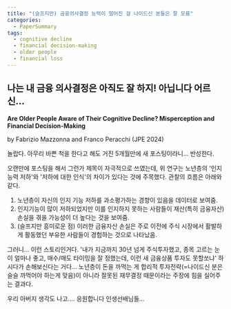 ```yaml
---
title: "(슬프지만) 금융의사결정 능력이 떨어진 걸 나이드신 분들은 잘 모름"
categories:
  - PaperSummary
tags:
  - cognitive decline
  - financial decision-making
  - older people
  - financial loss
--- 
```


## 나는 내 금융 의사결정은 아직도 잘 하지! 아닙니다 어르신...

**Are Older People Aware of Their Cognitive Decline? Misperception and Financial Decision-Making**

by Fabrizio Mazzonna and Franco Peracchi (JPE 2024)

<!--
We investigate whether older people correctly perceive their cognitive decline and the potential financial consequences of misperception. First, we show that older people tend to underestimate their cognitive decline. We then show that those experiencing a severe decline but unaware of it are more likely to suffer wealth losses. These losses largely reflect decreases in financial wealth and are mainly experienced by wealthier people who were previously active on the stock market. Our findings support the view that financial losses among older people unaware of their cognitive decline are the result of bad financial decisions, not of rational disinvestment strategies.
-->

놀랍다. 아무리 바쁜 척을 한다고 해도 거진 5개월만에 새 포스팅이라니... 반성한다. 

오랜만에 포스팅을 해서 그런가 제목이 자극적으로 쓰였는데, 위 연구는 노년층의 '인지능력 저하'와 '저하에 대한 인식'의 차이가 있다는 것에 주목했다. 관찰의 흐름은 아래와 같다.

1. 노년층이 자신의 인지 기능 저하를 과소평가하는 경향이 있음을 데이터로 보여줌. 
2. 인지기능이 많이 저하되었지만 이를 인지하지 못하는 사람들이 재산(특히 금융자산) 손실을 겪을 가능성이 더 높다는 것을 보여줌.
3. (슬프지만 흥미로운 점) 이러한 금융자산 손실은 주로 이전에 주식 시장에서 활발하게 활동했던 부유한 사람들이 경험하는 것으로 나타났음.

그러니... 이런 스토리인거다. '내가 지금까지 30년 넘게 주식투자했고, 종목 고르는 눈이 얼마나 좋고, 매수/매도 타이밍을 잘 정했는데, 이런 새 금융상품 투자도 못할쏘냐' 하시다가 손해보신다는 거다... 노년층이 돈을 까먹는 게 합리적 투자전략(=나이드신 분은 슬슬 까먹어야 하는게 맞음)이 아니라 잘못된 재무결정 때문이라는 주장에 힘을 실어주는 결과다.

우리 아버지 생각도 나고.... 응원합니다 인생선배님들... 